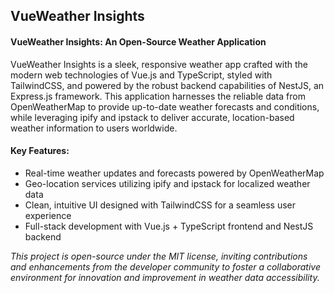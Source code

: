 ## VueWeather Insights

#### VueWeather Insights: An Open-Source Weather Application

VueWeather Insights is a sleek, responsive weather app crafted with the modern web technologies of Vue.js and TypeScript, styled with TailwindCSS, and powered by the robust backend capabilities of NestJS, an Express.js framework. This application harnesses the reliable data from OpenWeatherMap to provide up-to-date weather forecasts and conditions, while leveraging ipify and ipstack to deliver accurate, location-based weather information to users worldwide.

#### Key Features:

- Real-time weather updates and forecasts powered by OpenWeatherMap
- Geo-location services utilizing ipify and ipstack for localized weather data
- Clean, intuitive UI designed with TailwindCSS for a seamless user experience
- Full-stack development with Vue.js + TypeScript frontend and NestJS backend

*This project is open-source under the MIT license, inviting contributions and enhancements from the developer community to foster a collaborative environment for innovation and improvement in weather data accessibility.*
